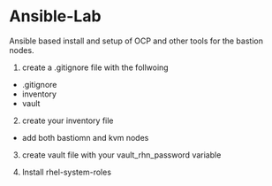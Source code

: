 # Ansible-Lab
Ansible based install and setup of OCP and other tools for the bastion nodes.

1. create a .gitignore file with the follwoing
- .gitignore
- inventory
- vault

2. create your inventory file
- add both bastiomn and kvm nodes

3. create vault file with your vault_rhn_password variable

4. Install rhel-system-roles
